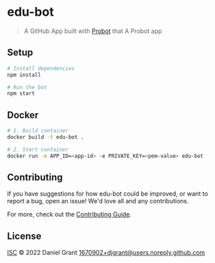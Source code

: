 # edu-bot

> A GitHub App built with [Probot](https://github.com/probot/probot) that A Probot app

## Setup

```sh
# Install dependencies
npm install

# Run the bot
npm start
```

## Docker

```sh
# 1. Build container
docker build -t edu-bot .

# 2. Start container
docker run -e APP_ID=<app-id> -e PRIVATE_KEY=<pem-value> edu-bot
```

## Contributing

If you have suggestions for how edu-bot could be improved, or want to report a bug, open an issue! We'd love all and any contributions.

For more, check out the [Contributing Guide](CONTRIBUTING.md).

## License

[ISC](LICENSE) © 2022 Daniel Grant <1670902+djgrant@users.noreply.github.com>
